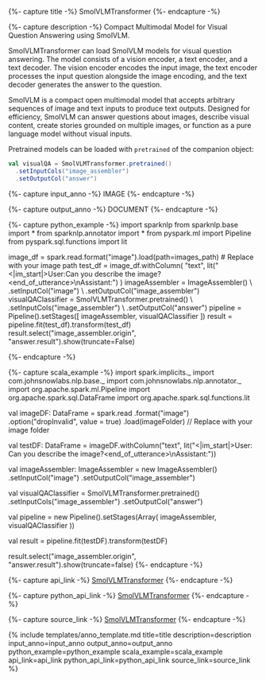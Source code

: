 {%- capture title -%}
SmolVLMTransformer
{%- endcapture -%}

{%- capture description -%}
Compact Multimodal Model for Visual Question Answering using SmolVLM.

SmolVLMTransformer can load SmolVLM models for visual question answering. The model consists of a vision encoder, a text encoder, and a text decoder. The vision encoder encodes the input image, the text encoder processes the input question alongside the image encoding, and the text decoder generates the answer to the question.

SmolVLM is a compact open multimodal model that accepts arbitrary sequences of image and text inputs to produce text outputs. Designed for efficiency, SmolVLM can answer questions about images, describe visual content, create stories grounded on multiple images, or function as a pure language model without visual inputs.

Pretrained models can be loaded with `pretrained` of the companion object:

```scala
val visualQA = SmolVLMTransformer.pretrained()
  .setInputCols("image_assembler")
  .setOutputCol("answer")
```
{%- capture input_anno -%}
IMAGE
{%- endcapture -%}

{%- capture output_anno -%}
DOCUMENT
{%- endcapture -%}

{%- capture python_example -%}
import sparknlp
from sparknlp.base import *
from sparknlp.annotator import *
from pyspark.ml import Pipeline
from pyspark.sql.functions import lit

image_df = spark.read.format("image").load(path=images_path) # Replace with your image path
test_df = image_df.withColumn(
    "text",
    lit("<|im_start|>User:<image>Can you describe the image?<end_of_utterance>\nAssistant:")
)
imageAssembler = ImageAssembler() \\
    .setInputCol("image") \\
    .setOutputCol("image_assembler")
visualQAClassifier = SmolVLMTransformer.pretrained() \\
    .setInputCols("image_assembler") \\
    .setOutputCol("answer")
pipeline = Pipeline().setStages([
    imageAssembler,
    visualQAClassifier
])
result = pipeline.fit(test_df).transform(test_df)
result.select("image_assembler.origin", "answer.result").show(truncate=False)

{%- endcapture -%}

{%- capture scala_example -%}
import spark.implicits._
import com.johnsnowlabs.nlp.base._
import com.johnsnowlabs.nlp.annotator._
import org.apache.spark.ml.Pipeline
import org.apache.spark.sql.DataFrame
import org.apache.spark.sql.functions.lit

val imageDF: DataFrame = spark.read
  .format("image")
  .option("dropInvalid", value = true)
  .load(imageFolder) // Replace with your image folder

val testDF: DataFrame = imageDF.withColumn("text", lit("<|im_start|>User:<image>Can you describe the image?<end_of_utterance>\nAssistant:"))

val imageAssembler: ImageAssembler = new ImageAssembler()
   .setInputCol("image")
   .setOutputCol("image_assembler")

val visualQAClassifier = SmolVLMTransformer.pretrained()
   .setInputCols("image_assembler")
   .setOutputCol("answer")

val pipeline = new Pipeline().setStages(Array(
  imageAssembler,
  visualQAClassifier
))

val result = pipeline.fit(testDF).transform(testDF)

result.select("image_assembler.origin", "answer.result").show(truncate=false)
{%- endcapture -%}

{%- capture api_link -%}
[SmolVLMTransformer](/api/com/johnsnowlabs/nlp/annotators/cv/SmolVLMTransformer)
{%- endcapture -%}

{%- capture python_api_link -%}
[SmolVLMTransformer](/api/python/reference/autosummary/sparknlp/annotator/cv/smolvlm_transformer/index.html#sparknlp.annotator.cv.smolvlm_transformer.SmolVLMTransformer)
{%- endcapture -%}

{%- capture source_link -%}
[SmolVLMTransformer](https://github.com/JohnSnowLabs/spark-nlp/tree/master/src/main/scala/com/johnsnowlabs/nlp/annotators/cv/SmolVLMTransformer.scala)
{%- endcapture -%}

{% include templates/anno_template.md
title=title
description=description
input_anno=input_anno
output_anno=output_anno
python_example=python_example
scala_example=scala_example
api_link=api_link
python_api_link=python_api_link
source_link=source_link
%}